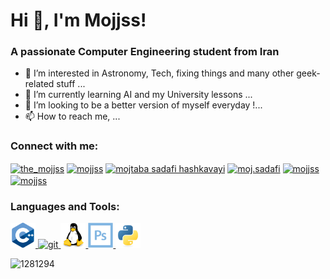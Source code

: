 <h1>Hi 👋, I'm Mojjss!</h1>
<h3>A passionate Computer Engineering student from Iran</h3>

- 👀 I’m interested in Astronomy, Tech, fixing things and many other geek-related stuff ...
- 🌱 I’m currently learning AI and my University lessons ...
- 💞️ I’m looking to be a better version of myself everyday !...
- 📫 How to reach me, ...

<h3 align="left">Connect with me:</h3>
<p align="left">
<a href="https://twitter.com/the_mojjss" target="blank"><img align="center" src="https://raw.githubusercontent.com/rahuldkjain/github-profile-readme-generator/master/src/images/icons/Social/twitter.svg" alt="the_mojjss" height="30" width="40" /></a>
<a href="https://t.me/mojjss" target="blank"><img align="center" src="https://seeklogo.com/images/T/telegram-logo-AD3D08A014-seeklogo.com.png" alt="mojjss" height="30" width="40" /></a>
<a href="https://www.linkedin.com/in/mojtaba-sadafi-hashkavayi-772161188" target="blank"><img align="center" src="https://raw.githubusercontent.com/rahuldkjain/github-profile-readme-generator/master/src/images/icons/Social/linked-in-alt.svg" alt="mojtaba sadafi hashkavayi" height="30" width="40" /></a>
<a href="https://instagram.com/moj.sadafi" target="blank"><img align="center" src="https://raw.githubusercontent.com/rahuldkjain/github-profile-readme-generator/master/src/images/icons/Social/instagram.svg" alt="moj.sadafi" height="30" width="40" /></a>
<a href="https://www.youtube.com/channel/UCAo6-TSu7BjE7hbuzoFZW0w" target="blank"><img align="center" src="https://raw.githubusercontent.com/rahuldkjain/github-profile-readme-generator/master/src/images/icons/Social/youtube.svg" alt="mojjss" height="30" width="40" /></a>
<a href="https://discord.gg/mojjss" target="blank"><img align="center" src="https://raw.githubusercontent.com/rahuldkjain/github-profile-readme-generator/master/src/images/icons/Social/discord.svg" alt="mojjss" height="30" width="40" /></a>
</p>

<h3 align="left">Languages and Tools:</h3>
<p align="left"> <a href="https://www.w3schools.com/cpp/" target="_blank" rel="noreferrer"> <img src="https://raw.githubusercontent.com/devicons/devicon/master/icons/cplusplus/cplusplus-original.svg" alt="cplusplus" width="40" height="40"/> </a> <a href="https://git-scm.com/" target="_blank" rel="noreferrer"> <img src="https://www.vectorlogo.zone/logos/git-scm/git-scm-icon.svg" alt="git" width="40" height="40"/> </a> <a href="https://www.linux.org/" target="_blank" rel="noreferrer"> <img src="https://raw.githubusercontent.com/devicons/devicon/master/icons/linux/linux-original.svg" alt="linux" width="40" height="40"/> </a> <a href="https://www.photoshop.com/en" target="_blank" rel="noreferrer"> <img src="https://raw.githubusercontent.com/devicons/devicon/master/icons/photoshop/photoshop-line.svg" alt="photoshop" width="40" height="40"/> </a> <a href="https://www.python.org" target="_blank" rel="noreferrer"> <img src="https://raw.githubusercontent.com/devicons/devicon/master/icons/python/python-original.svg" alt="python" width="40" height="40"/> </a> </p>

![1281294](https://user-images.githubusercontent.com/62790976/211205524-5f538fe4-678b-4fe7-8d7e-94e4f0a2cba4.gif)
<!---
mojjss/mojjss is a ✨ special ✨ repository because its `README.md` (this file) appears on your GitHub profile.
You can click the Preview link to take a look at your changes.
mm

--->

